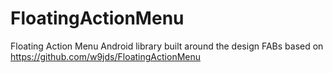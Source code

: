 # FloatingActionMenu
Floating Action Menu Android library built around the design FABs based on https://github.com/w9jds/FloatingActionMenu
